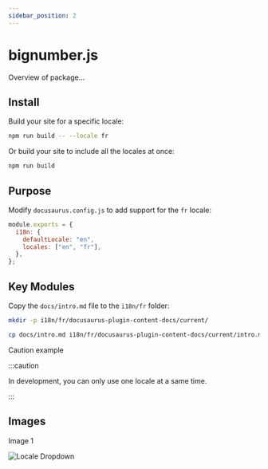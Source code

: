 ```yaml
---
sidebar_position: 2
---
```


# bignumber.js

Overview of package...

## Install

Build your site for a specific locale:

```bash
npm run build -- --locale fr
```

Or build your site to include all the locales at once:

```bash
npm run build
```

## Purpose

Modify `docusaurus.config.js` to add support for the `fr` locale:

```js title="docusaurus.config.js"
module.exports = {
  i18n: {
    defaultLocale: "en",
    locales: ["en", "fr"],
  },
};
```

## Key Modules

Copy the `docs/intro.md` file to the `i18n/fr` folder:

```bash
mkdir -p i18n/fr/docusaurus-plugin-content-docs/current/

cp docs/intro.md i18n/fr/docusaurus-plugin-content-docs/current/intro.md
```

Caution example

:::caution

In development, you can only use one locale at a same time.

:::

## Images

Image 1

![Locale Dropdown](/img/tutorial/localeDropdown.png)
